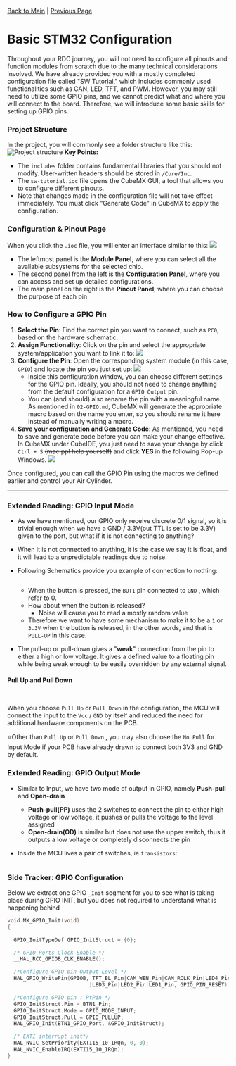 [Back to Main](README.md) | [Previous Page](04-TFT.md)

# Basic STM32 Configuration

Throughout your RDC journey, you will not need to configure all pinouts and function modules from scratch due to the many technical considerations involved. We have already provided you with a mostly completed configuration file called "SW Tutorial," which includes commonly used functionalities such as CAN, LED, TFT, and PWM.
However, you may still need to utilize some GPIO pins, and we cannot predict what and where you will connect to the board. Therefore, we will introduce some basic skills for setting up GPIO pins.

### Project Structure
In the project, you will commonly see a folder structure like this:
![Project structure](./image/project%20structure.png)
**Key Points:**
- The `includes` folder contains fundamental libraries that you should not modify. User-written headers should be stored in `/Core/Inc`.
- The `sw-tutorial.ioc` file opens the CubeMX GUI, a tool that allows you to configure different pinouts.
- Note that changes made in the configuration file will not take effect immediately. You must click "Generate Code" in CubeMX to apply the configuration.
### Configuration & Pinout Page
When you click the `.ioc` file, you will enter an interface similar to this:
![](./image/Pinout%20&%20Config.png)

- The leftmost panel is the **Module Panel**, where you can select all the available subsystems for the selected chip.
- The second panel from the left is the **Configuration Panel**, where you can access and set up detailed configurations.
- The main panel on the right is the **Pinout Panel**, where you can choose the purpose of each pin

### How to Configure a GPIO Pin
1. **Select the Pin**: Find the correct pin you want to connect, such as `PC0`, based on the hardware schematic.
2. **Assign Functionality**: Click on the pin and select the appropriate system/application you want to link it to:
   ![](./image/PC0.png)
3. **Configure the Pin**: Open the corresponding system module (in this case, `GPIO`) and locate the pin you just set up:
   ![](./image/PC0_Config.png)
    - Inside this configuration window, you can choose different settings for the GPIO pin. Ideally, you should not need to change anything from the default configuration for a `GPIO Output` pin. 
    - You can (and should) also rename the pin with a meaningful name. As mentioned in `02-GPIO.md`, CubeMX will generate the appropriate macro based on the name you enter, so you should rename it here instead of manually writing a macro.
4. **Save your configuration and Generate Code**: As mentioned, you need to save and generate code before you can make your change effective. In CubeMX under CubeIDE, you just need to save your change by click `Ctrl + S` ~~(mac ppl help yourself)~~ and click **YES** in the following Pop-up Windows.
![](./image/Generate_Code.png)

Once configured, you can call the GPIO Pin using the macros we defined earlier and control your Air Cylinder.

---

### Extended Reading: GPIO Input Mode
- As we have mentioned, our GPIO only receive discrete 0/1 signal, so it is trivial enough when we have a GND / 3.3V(out TTL is set to be 3.3V) given to the port, but what if it is not connecting to anything?
- When it is not connected to anything, it is the case we say it is float, and it will lead to a unpredictable readings due to noise.
- Following Schematics provide you example of connection to nothing:

    <figure><img src="image/Button_Sch.png" alt=""><figcaption></figcaption></figure>
    
    - When the button is pressed, the `BUT1` pin connected to `GND` , which refer to 0.
    - How about when the button is released?
        - Noise will cause you to read a mostly random value
    - Therefore we want to have some mechanism to make it to be a `1` or `3.3V` when the button is released, in the other words, and that is `PULL-UP`  in this case.
- The pull-up or pull-down gives a "**weak**" connection from the pin to either a high or low voltage. It gives a defined value to a floating pin while being weak enough to be easily overridden by any external signal.

#### Pull Up and Pull Down

<figure><img src="image/Pull_Up.png" alt=""><figcaption></figcaption></figure>

<figure><img src="image/Pull_Down.png" alt=""><figcaption></figcaption></figure>

When you choose `Pull Up`  or `Pull Down` in the configuration, the MCU will connect the input to the `Vcc`  / `GND`  by itself and  reduced the need for additional hardware components on the PCB.

⭐Other than `Pull Up` or `Pull Down` , you may also choose the `No Pull`  for Input Mode if your PCB have already drawn to connect both 3V3 and GND by default.

### Extended Reading: GPIO Output Mode

- Similar to Input, we have two mode of output in GPIO, namely **Push-pull** and **Open-drain**
    - **Push-pull(PP)** uses the 2 switches to connect the pin to either high voltage or low voltage, it pushes or pulls the voltage to the level assigned
    - **Open-drain(OD)** is similar but does not use the upper switch, thus it outputs a low voltage or completely disconnects the pin
- Inside the MCU lives a pair of switches, ie.`transistors`:
    
    <figure><img src="image/GPIO_Output_Mode.png" alt=""><figcaption></figcaption></figure>

### Side Tracker: GPIO Configuration    
Below we extract one GPIO `_Init` segment for you to see what is taking place during GPIO INIT, but you does not required to understand what is happening behind

```c
void MX_GPIO_Init(void)
{

  GPIO_InitTypeDef GPIO_InitStruct = {0};

  /* GPIO Ports Clock Enable */
  __HAL_RCC_GPIOB_CLK_ENABLE();

  /*Configure GPIO pin Output Level */
  HAL_GPIO_WritePin(GPIOB, TFT_BL_Pin|CAM_WEN_Pin|CAM_RCLK_Pin|LED4_Pin
                          |LED3_Pin|LED2_Pin|LED1_Pin, GPIO_PIN_RESET);                        

  /*Configure GPIO pin : PtPin */
  GPIO_InitStruct.Pin = BTN1_Pin;
  GPIO_InitStruct.Mode = GPIO_MODE_INPUT;
  GPIO_InitStruct.Pull = GPIO_PULLUP;
  HAL_GPIO_Init(BTN1_GPIO_Port, &GPIO_InitStruct);

  /* EXTI interrupt init*/
  HAL_NVIC_SetPriority(EXTI15_10_IRQn, 0, 0);
  HAL_NVIC_EnableIRQ(EXTI15_10_IRQn);
}
```